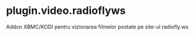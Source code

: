 plugin.video.radioflyws
=======================

Addon XBMC/KODI pentru vizionarea filmelor postate pe site-ul radiofly.ws

